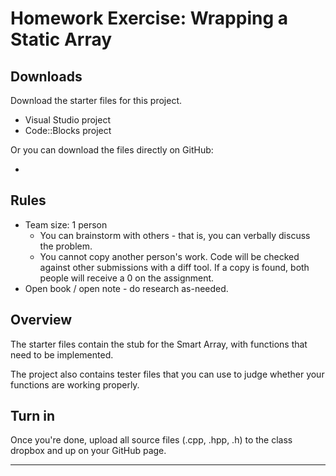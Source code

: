# Homework Exercise: Wrapping a Static Array

## Downloads

Download the starter files for this project.

* Visual Studio project
* Code::Blocks project

Or you can download the files directly on GitHub:

* []()

## Rules

* Team size: 1 person
    * You can brainstorm with others - that is, you can verbally discuss the problem.
    * You cannot copy another person's work. Code will be checked against other submissions with a diff tool. If a copy is found, both people will receive a 0 on the assignment.
* Open book / open note - do research as-needed.

## Overview

The starter files contain the stub for the Smart Array, with functions
that need to be implemented.

The project also contains tester files that you can use to judge
whether your functions are working properly.

## Turn in

Once you're done, upload all source files (.cpp, .hpp, .h) to the class dropbox
and up on your GitHub page.

---

